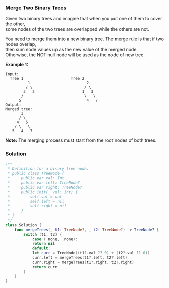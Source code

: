 
### Merge Two Binary Trees

Given two binary trees and imagine that when you put one of them to cover the other,</br> 
some nodes of the two trees are overlapped while the others are not.

You need to merge them into a new binary tree. The merge rule is that if two nodes overlap,</br> 
then sum node values up as the new value of the merged node.</br> 
Otherwise, the NOT null node will be used as the node of new tree.

__Example 1:__
```
Input: 
  Tree 1                     Tree 2                  
          1                         2                             
         / \                       / \                            
        3   2                     1   3                        
       /                           \   \                      
      5                             4   7                  
Output: 
Merged tree:
       3
      / \
     4   5
    / \   \ 
   5   4   7
```

__Note:__ The merging process must start from the root nodes of both trees.

### Solution
```Swift
/**
 * Definition for a binary tree node.
 * public class TreeNode {
 *     public var val: Int
 *     public var left: TreeNode?
 *     public var right: TreeNode?
 *     public init(_ val: Int) {
 *         self.val = val
 *         self.left = nil
 *         self.right = nil
 *     }
 * }
 */
class Solution {
    func mergeTrees(_ t1: TreeNode?, _ t2: TreeNode?) -> TreeNode? {
        switch (t1, t2) {
            case (.none, .none):
            return nil
            default:
            let curr = TreeNode((t1?.val ?? 0) + (t2?.val ?? 0))
            curr.left = mergeTrees(t1?.left, t2?.left)
            curr.right = mergeTrees(t1?.right, t2?.right)
            return curr
        }
    }
}
```